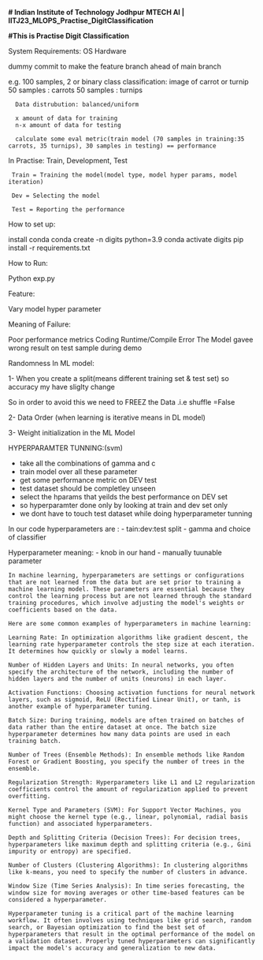 **# Indian Institute of Technology Jodhpur MTECH AI | IITJ23_MLOPS_Practise_DigitClassification**

__#This is Practise Digit Classification__


System Requirements:
OS
Hardware

dummy commit to make the feature branch ahead of main branch 

e.g. 100 samples, 2 or binary class classification: image of carrot or turnip
      50 samples : carrots
      50 samples : turnips

      Data distrubution: balanced/uniform

      x amount of data for training 
      n-x amount of data for testing

      calculate some eval metric(train model (70 samples in training:35 carrots, 35 turnips), 30 samples in testing) == performance

In Practise:
     Train, Development, Test

     Train = Training the model(model type, model hyper params, model iteration)

     Dev = Selecting the model

     Test = Reporting the performance

How to set up:

install conda
conda create -n digits python=3.9
conda activate digits
pip install -r requirements.txt

How to Run:

Python exp.py


Feature:

Vary model hyper parameter

Meaning of Failure:

Poor performance metrics
Coding Runtime/Compile Error
The Model gavee wrong result on test sample during demo


Randomness In ML model:

1- When you create a split(means different training set & test set) so accuracy my have sliglty change

So in order to avoid this  we need to FREEZ the Data .i.e shuffle =False

2- Data Order (when learning is iterative means in DL model)

3- Weight initialization in the ML Model


HYPERPARAMTER TUNNING:(svm) 
  - take all the combinations of gamma and c
  - train model over all these parameter
  - get some performance metric on DEV test
  - test dataset should be completley unseen
  - select the hparams that yeilds the best performance on DEV set
  - so hyperparamter done only by looking at train and dev set only 
  - we dont have to touch test dataset while doing hyperparameter tunning

In our code hyperparameters are :
    - tain:dev:test split
    - gamma and choice of classifier

Hyperparameter meaning:
    - knob in our hand
    - manually tuunable parameter


    In machine learning, hyperparameters are settings or configurations that are not learned from the data but are set prior to training a machine learning model. These parameters are essential because they control the learning process but are not learned through the standard training procedures, which involve adjusting the model's weights or coefficients based on the data.

    Here are some common examples of hyperparameters in machine learning:

    Learning Rate: In optimization algorithms like gradient descent, the learning rate hyperparameter controls the step size at each iteration. It determines how quickly or slowly a model learns.

    Number of Hidden Layers and Units: In neural networks, you often specify the architecture of the network, including the number of hidden layers and the number of units (neurons) in each layer.

    Activation Functions: Choosing activation functions for neural network layers, such as sigmoid, ReLU (Rectified Linear Unit), or tanh, is another example of hyperparameter tuning.

    Batch Size: During training, models are often trained on batches of data rather than the entire dataset at once. The batch size hyperparameter determines how many data points are used in each training batch.

    Number of Trees (Ensemble Methods): In ensemble methods like Random Forest or Gradient Boosting, you specify the number of trees in the ensemble.

    Regularization Strength: Hyperparameters like L1 and L2 regularization coefficients control the amount of regularization applied to prevent overfitting.

    Kernel Type and Parameters (SVM): For Support Vector Machines, you might choose the kernel type (e.g., linear, polynomial, radial basis function) and associated hyperparameters.

    Depth and Splitting Criteria (Decision Trees): For decision trees, hyperparameters like maximum depth and splitting criteria (e.g., Gini impurity or entropy) are specified.

    Number of Clusters (Clustering Algorithms): In clustering algorithms like k-means, you need to specify the number of clusters in advance.

    Window Size (Time Series Analysis): In time series forecasting, the window size for moving averages or other time-based features can be considered a hyperparameter.

    Hyperparameter tuning is a critical part of the machine learning workflow. It often involves using techniques like grid search, random search, or Bayesian optimization to find the best set of hyperparameters that result in the optimal performance of the model on a validation dataset. Properly tuned hyperparameters can significantly impact the model's accuracy and generalization to new data.



